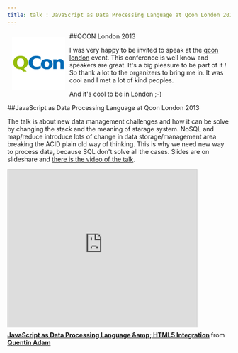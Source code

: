 ```yaml
---
title: talk : JavaScript as Data Processing Language at Qcon London 2013
---
```


<img src="/site_content/logo_qcon_0.png" style="float:left;margin:10px;width:120px" />

##QCON London 2013

I was very happy to be invited to speak at the [qcon london](http://www.qconlondon.com/) event. This conference is well know and speakers are great. It's a big pleasure to be part of it ! So thank a lot to the organizers to bring me in. It was cool and I met a lot of kind peoples.

And it's cool to be in London ;-)


##JavaScript as Data Processing Language at Qcon London 2013

The talk is about new data management challenges and how it can be solve by changing the stack and the meaning of starage system. NoSQL and map/reduce introduce lots of change in data storage/management area breaking the ACID plain old way of thinking. This is why we need new way to process data, because SQL don't solve all the cases. Slides are on slideshare and [there is the video of the talk](http://www.infoq.com/presentations/javascript-data-processing-html5).

<iframe src="http://www.slideshare.net/slideshow/embed_code/17011515" width="427" height="356" frameborder="0" marginwidth="0" marginheight="0" scrolling="no" style="border:1px solid #CCC;border-width:1px 1px 0;margin-bottom:5px" allowfullscreen webkitallowfullscreen mozallowfullscreen> </iframe> <div style="margin-bottom:5px"> <strong> <a href="http://www.slideshare.net/quentinadam/javascript-as-data-processing-language-html5-integration" title="JavaScript as Data Processing Language &amp;amp; HTML5 Integration" target="_blank">JavaScript as Data Processing Language &amp;amp; HTML5 Integration</a> </strong> from <strong><a href="http://www.slideshare.net/quentinadam" target="_blank">Quentin Adam</a></strong> </div>

